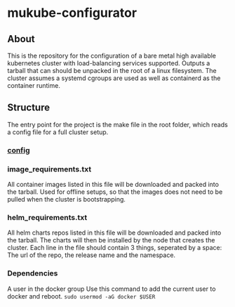 # mukube-configurator

## About

This is the repository for the configuration of a bare metal high available kubernetes cluster with load-balancing services supported. Outputs a tarball that can should be unpacked in the root of a linux filesystem. The cluster assumes a systemd cgroups are used as well as containerd as the container runtime.

## Structure
The entry point for the project is the make file in the root folder, which reads a config file for a full cluster setup.

### [config](docs/config.md)

### image_requirements.txt
All container images listed in this file will be downloaded and packed into the tarball. Used for offline setups, so that the images does not need to be pulled when the cluster is bootstrapping.

### helm_requirements.txt
All helm charts repos listed in this file will be downloaded and packed into the tarball. The charts will then be installed by the node that creates the cluster. Each line in the file should contain 3 things, seperated by a space: The url of the repo, the release name and the namespace.


### Dependencies
A user in the docker group
Use this command to add the current user to docker and reboot.
`sudo usermod -aG docker $USER`


